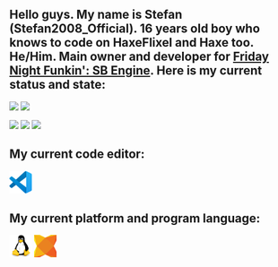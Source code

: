 ## Hello guys. My name is Stefan (Stefan2008_Official). 16 years old boy who knows to code on HaxeFlixel and Haxe too. He/Him. Main owner and developer for [Friday Night Funkin': SB Engine](https://gamebanana.com/tools/10824). Here is my current status and state: 

![](https://github-readme-stats.vercel.app/api?username=Stefan2008Git&show_icons=true&theme=jolly)
![](https://github-readme-stats.vercel.app/api/top-langs/?username=Stefan2008Git&layout=compact&show_icons=true&theme=jolly)

<img src="https://img.shields.io/badge/Ubuntu-FFA500?style=for-the-badge&logo=ubuntu&logoColor=white" /> <img src="https://img.shields.io/badge/Haxe-FFA500?style=for-the-badge&logo=haxe&logoColor=white" />  <img src="https://img.shields.io/badge/lenovo%20ideapad 14igl05-CF2D2D?style=for-the-badge&logo=lenovo&logoColor=white" />

## My current code editor:

<img height="40" src="https://raw.githubusercontent.com/devicons/devicon/master/icons/vscode/vscode-original.svg" />

## My current platform and program language:

<img height="40" src="https://raw.githubusercontent.com/devicons/devicon/master/icons/linux/linux-original.svg" /> <img height="40" src="https://raw.githubusercontent.com/devicons/devicon/master/icons/haxe/haxe-original.svg" /> 
